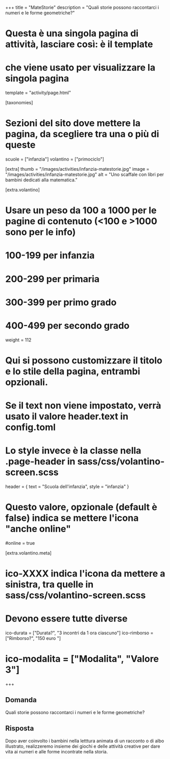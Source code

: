 +++
title = "MateStorie"
description = "Quali storie possono raccontarci i numeri e le forme geometriche?"

# Questa è una singola pagina di attività, lasciare così: è il template
# che viene usato per visualizzare la singola pagina
template = "activity/page.html"

[taxonomies]
# Sezioni del sito dove mettere la pagina, da scegliere tra una o più di queste
scuole = ["infanzia"]
volantino = ["primociclo"]

[extra]
thumb = "/images/activities/infanzia-matestorie.jpg"
image = "/images/activities/infanzia-matestorie.jpg"
alt = "Uno scaffale con libri per bambini dedicati alla matematica."

[extra.volantino]
# Usare un peso da 100 a 1000 per le pagine di contenuto (<100 e >1000 sono per le info)
# 100-199 per infanzia
# 200-299 per primaria
# 300-399 per primo grado
# 400-499 per secondo grado
weight = 112
# Qui si possono customizzare il titolo e lo stile della pagina, entrambi opzionali.
# Se il text non viene impostato, verrà usato il valore header.text in config.toml
# Lo style invece è la classe nella .page-header in sass/css/volantino-screen.scss
header = { text = "Scuola dell'infanzia", style = "infanzia" }
# Questo valore, opzionale (default è false) indica se mettere l'icona "anche online"
#online = true

[extra.volantino.meta]
# ico-XXXX indica l'icona da mettere a sinistra, tra quelle in sass/css/volantino-screen.scss
# Devono essere tutte diverse 
ico-durata = ["Durata?", "3 incontri da 1 ora ciascuno"]
ico-rimborso = ["Rimborso?", "150 euro "]
# ico-modalita = ["Modalita", "Valore 3"]
+++

<h2 class="ico ico-infanzia-domanda">Domanda</h2>

Quali storie possono raccontarci i numeri e le forme geometriche? 

<h2 class="ico ico-infanzia-risposta">Risposta</h2>

Dopo aver coinvolto i bambini nella letttura animata di un racconto o di albo illustrato, realizzeremo insieme dei giochi e delle attività creative per dare 
vita ai numeri e alle forme incontrate nella storia.
